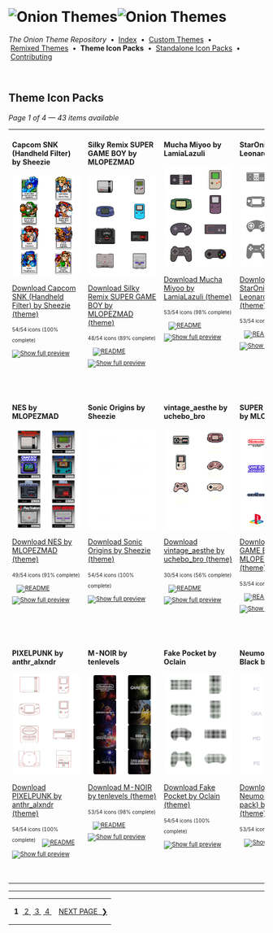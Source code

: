 <!--




















=================================================================================
---------------------------------------------------------------------------------

██████╗  ██████╗     ███╗   ██╗ ██████╗ ████████╗    ███████╗██████╗ ██╗████████╗
██╔══██╗██╔═══██╗    ████╗  ██║██╔═══██╗╚══██╔══╝    ██╔════╝██╔══██╗██║╚══██╔══╝
██║  ██║██║   ██║    ██╔██╗ ██║██║   ██║   ██║       █████╗  ██║  ██║██║   ██║   
██║  ██║██║   ██║    ██║╚██╗██║██║   ██║   ██║       ██╔══╝  ██║  ██║██║   ██║   
██████╔╝╚██████╔╝    ██║ ╚████║╚██████╔╝   ██║       ███████╗██████╔╝██║   ██║   
╚═════╝  ╚═════╝     ╚═╝  ╚═══╝ ╚═════╝    ╚═╝       ╚══════╝╚═════╝ ╚═╝   ╚═╝   

---------------------------------------------------------------------------------
=================================================================================

                  Note: This file was automatically generated.

            Run `python .github/generate.py` to regenerate the pages.




















-->
<p>&nbsp;</p>

# <img alt="Onion Themes" src="https://user-images.githubusercontent.com/44569252/179506709-0db2a8f5-3074-477c-81c4-719f281ddccc.png#gh-dark-mode-only" width="464px"><img alt="Onion Themes" src="https://user-images.githubusercontent.com/44569252/179506712-d5a1a916-7270-4902-aa55-5d93f7ee0f6e.png#gh-light-mode-only" width="464px">

*The Onion Theme Repository* &nbsp;•&nbsp; [Index](../../README.md) &nbsp;• &nbsp;[Custom&nbsp;Themes](../custom/index.md) &nbsp;• &nbsp;[Remixed&nbsp;Themes](../remixed/index.md) &nbsp;• &nbsp;**Theme&nbsp;Icon&nbsp;Packs** &nbsp;• &nbsp;[Standalone&nbsp;Icon&nbsp;Packs](../icons_standalone/index.md) &nbsp;• &nbsp;[Contributing](../../CONTRIBUTING.md)

<p>&nbsp;</p>


## Theme Icon Packs

*Page 1 of 4 — 43 items available*
<table align=center><tr>


<td valign="top">

#### Capcom SNK (Handheld Filter) by Sheezie

![Capcom SNK (Handheld Filter) by Sheezie](../../themes/Capcom%20SNK%20%28Handheld%20Filter%29%20by%20Sheezie/icons/preview.png)

[Download Capcom SNK (Handheld Filter) by Sheezie (theme)](https://raw.githubusercontent.com/OnionUI/Themes/main/release/Capcom%20SNK%20%28Handheld%20Filter%29%20by%20Sheezie.zip)

<sub><sup>54/54 icons (100% complete)</sup> &nbsp;&nbsp; <a href="https://onionui.github.io/iconpack_preview.html#Capcom%20SNK%20%28Handheld%20Filter%29%20by%20Sheezie,Capcom%20SNK%20%28Handheld%20Filter%29%20by%20Sheezie:themes/Capcom%20SNK%20%28Handheld%20Filter%29%20by%20Sheezie/icons"><img src="https://user-images.githubusercontent.com/44569252/215106002-fbcf1815-8080-447c-94c2-61f161efb503.png" height="16" title="Show full preview"></a></sub>

&nbsp;&nbsp;&nbsp;&nbsp;&nbsp;&nbsp;&nbsp;&nbsp;&nbsp;&nbsp;&nbsp;&nbsp;&nbsp;&nbsp;&nbsp;&nbsp;&nbsp;&nbsp;&nbsp;&nbsp;&nbsp;&nbsp;&nbsp;&nbsp;&nbsp;&nbsp;&nbsp;&nbsp;&nbsp;&nbsp;&nbsp;&nbsp;&nbsp;&nbsp;&nbsp;&nbsp;<br/></td>


<td valign="top">

#### Silky Remix SUPER GAME BOY by MLOPEZMAD

![Silky Remix SUPER GAME BOY by MLOPEZMAD](../../themes/Silky%20Remix%20SUPER%20GAME%20BOY%20by%20MLOPEZMAD/icons/preview.png)

[Download Silky Remix SUPER GAME BOY by MLOPEZMAD (theme)](https://raw.githubusercontent.com/OnionUI/Themes/main/release/Silky%20Remix%20SUPER%20GAME%20BOY%20by%20MLOPEZMAD.zip)

<sub><sup>48/54 icons (89% complete)</sup> &nbsp;&nbsp; <a href="/themes/Silky%20Remix%20SUPER%20GAME%20BOY%20by%20MLOPEZMAD/icons/readme.md"><img src="https://user-images.githubusercontent.com/44569252/215358455-b6a1348b-8161-40d6-9cc1-cc31720377c4.png" height="16" title="README"></a> &nbsp;&nbsp; <a href="https://onionui.github.io/iconpack_preview.html#Silky%20Remix%20SUPER%20GAME%20BOY%20by%20MLOPEZMAD,Silky%20Remix%20SUPER%20GAME%20BOY%20by%20MLOPEZMAD:themes/Silky%20Remix%20SUPER%20GAME%20BOY%20by%20MLOPEZMAD/icons"><img src="https://user-images.githubusercontent.com/44569252/215106002-fbcf1815-8080-447c-94c2-61f161efb503.png" height="16" title="Show full preview"></a></sub>

&nbsp;&nbsp;&nbsp;&nbsp;&nbsp;&nbsp;&nbsp;&nbsp;&nbsp;&nbsp;&nbsp;&nbsp;&nbsp;&nbsp;&nbsp;&nbsp;&nbsp;&nbsp;&nbsp;&nbsp;&nbsp;&nbsp;&nbsp;&nbsp;&nbsp;&nbsp;&nbsp;&nbsp;&nbsp;&nbsp;&nbsp;&nbsp;&nbsp;&nbsp;&nbsp;&nbsp;<br/></td>


<td valign="top">

#### Mucha Miyoo by LamiaLazuli

![Mucha Miyoo by LamiaLazuli](../../themes/Mucha%20Miyoo%20by%20LamiaLazuli/icons/preview.png)

[Download Mucha Miyoo by LamiaLazuli (theme)](https://raw.githubusercontent.com/OnionUI/Themes/main/release/Mucha%20Miyoo%20by%20LamiaLazuli.zip)

<sub><sup>53/54 icons (98% complete)</sup> &nbsp;&nbsp; <a href="/themes/Mucha%20Miyoo%20by%20LamiaLazuli/readme.md"><img src="https://user-images.githubusercontent.com/44569252/215358455-b6a1348b-8161-40d6-9cc1-cc31720377c4.png" height="16" title="README"></a> &nbsp;&nbsp; <a href="https://onionui.github.io/iconpack_preview.html#Mucha%20Miyoo%20by%20LamiaLazuli,Mucha%20Miyoo%20by%20LamiaLazuli:themes/Mucha%20Miyoo%20by%20LamiaLazuli/icons"><img src="https://user-images.githubusercontent.com/44569252/215106002-fbcf1815-8080-447c-94c2-61f161efb503.png" height="16" title="Show full preview"></a></sub>

&nbsp;&nbsp;&nbsp;&nbsp;&nbsp;&nbsp;&nbsp;&nbsp;&nbsp;&nbsp;&nbsp;&nbsp;&nbsp;&nbsp;&nbsp;&nbsp;&nbsp;&nbsp;&nbsp;&nbsp;&nbsp;&nbsp;&nbsp;&nbsp;&nbsp;&nbsp;&nbsp;&nbsp;&nbsp;&nbsp;&nbsp;&nbsp;&nbsp;&nbsp;&nbsp;&nbsp;<br/></td>


<td valign="top">

#### StarOnion64 by LeonardoDaPinchy

![StarOnion64 by LeonardoDaPinchy](../../themes/StarOnion64%20by%20LeonardoDaPinchy/icons/preview.png)

[Download StarOnion64 by LeonardoDaPinchy (theme)](https://raw.githubusercontent.com/OnionUI/Themes/main/release/StarOnion64%20by%20LeonardoDaPinchy.zip)

<sub><sup>53/54 icons (98% complete)</sup> &nbsp;&nbsp; <a href="/themes/StarOnion64%20by%20LeonardoDaPinchy/README.txt"><img src="https://user-images.githubusercontent.com/44569252/215358455-b6a1348b-8161-40d6-9cc1-cc31720377c4.png" height="16" title="README"></a> &nbsp;&nbsp; <a href="https://onionui.github.io/iconpack_preview.html#StarOnion64%20by%20LeonardoDaPinchy,StarOnion64%20by%20LeonardoDaPinchy:themes/StarOnion64%20by%20LeonardoDaPinchy/icons"><img src="https://user-images.githubusercontent.com/44569252/215106002-fbcf1815-8080-447c-94c2-61f161efb503.png" height="16" title="Show full preview"></a></sub>

&nbsp;&nbsp;&nbsp;&nbsp;&nbsp;&nbsp;&nbsp;&nbsp;&nbsp;&nbsp;&nbsp;&nbsp;&nbsp;&nbsp;&nbsp;&nbsp;&nbsp;&nbsp;&nbsp;&nbsp;&nbsp;&nbsp;&nbsp;&nbsp;&nbsp;&nbsp;&nbsp;&nbsp;&nbsp;&nbsp;&nbsp;&nbsp;&nbsp;&nbsp;&nbsp;&nbsp;<br/></td>

</tr><tr>

<td valign="top">

#### NES by MLOPEZMAD

![NES by MLOPEZMAD](../../themes/NES%20by%20MLOPEZMAD/icons/preview.png)

[Download NES by MLOPEZMAD (theme)](https://raw.githubusercontent.com/OnionUI/Themes/main/release/NES%20by%20MLOPEZMAD.zip)

<sub><sup>49/54 icons (91% complete)</sup> &nbsp;&nbsp; <a href="/themes/NES%20by%20MLOPEZMAD/readme.md"><img src="https://user-images.githubusercontent.com/44569252/215358455-b6a1348b-8161-40d6-9cc1-cc31720377c4.png" height="16" title="README"></a> &nbsp;&nbsp; <a href="https://onionui.github.io/iconpack_preview.html#NES%20by%20MLOPEZMAD,NES%20by%20MLOPEZMAD:themes/NES%20by%20MLOPEZMAD/icons"><img src="https://user-images.githubusercontent.com/44569252/215106002-fbcf1815-8080-447c-94c2-61f161efb503.png" height="16" title="Show full preview"></a></sub>

<br/></td>


<td valign="top">

#### Sonic Origins by Sheezie

![Sonic Origins by Sheezie](../../themes/Sonic%20Origins%20by%20Sheezie/icons/preview.png)

[Download Sonic Origins by Sheezie (theme)](https://raw.githubusercontent.com/OnionUI/Themes/main/release/Sonic%20Origins%20by%20Sheezie.zip)

<sub><sup>54/54 icons (100% complete)</sup> &nbsp;&nbsp; <a href="https://onionui.github.io/iconpack_preview.html#Sonic%20Origins%20by%20Sheezie,Sonic%20Origins%20by%20Sheezie:themes/Sonic%20Origins%20by%20Sheezie/icons"><img src="https://user-images.githubusercontent.com/44569252/215106002-fbcf1815-8080-447c-94c2-61f161efb503.png" height="16" title="Show full preview"></a></sub>

<br/></td>


<td valign="top">

#### vintage_aesthe by uchebo_bro

![vintage_aesthe by uchebo_bro](../../themes/vintage_aesthe%20by%20uchebo_bro/icons/preview.png)

[Download vintage_aesthe by uchebo_bro (theme)](https://raw.githubusercontent.com/OnionUI/Themes/main/release/vintage_aesthe%20by%20uchebo_bro.zip)

<sub><sup>30/54 icons (56% complete)</sup> &nbsp;&nbsp; <a href="/themes/vintage_aesthe%20by%20uchebo_bro/readme.md"><img src="https://user-images.githubusercontent.com/44569252/215358455-b6a1348b-8161-40d6-9cc1-cc31720377c4.png" height="16" title="README"></a> &nbsp;&nbsp; <a href="https://onionui.github.io/iconpack_preview.html#vintage_aesthe%20by%20uchebo_bro,vintage_aesthe%20by%20uchebo_bro:themes/vintage_aesthe%20by%20uchebo_bro/icons"><img src="https://user-images.githubusercontent.com/44569252/215106002-fbcf1815-8080-447c-94c2-61f161efb503.png" height="16" title="Show full preview"></a></sub>

<br/></td>


<td valign="top">

#### SUPER GAME BOY by MLOPEZMAD

![SUPER GAME BOY by MLOPEZMAD](../../themes/SUPER%20GAME%20BOY%20by%20MLOPEZMAD/icons/preview.png)

[Download SUPER GAME BOY by MLOPEZMAD (theme)](https://raw.githubusercontent.com/OnionUI/Themes/main/release/SUPER%20GAME%20BOY%20by%20MLOPEZMAD.zip)

<sub><sup>53/54 icons (98% complete)</sup> &nbsp;&nbsp; <a href="/themes/SUPER%20GAME%20BOY%20by%20MLOPEZMAD/readme.md"><img src="https://user-images.githubusercontent.com/44569252/215358455-b6a1348b-8161-40d6-9cc1-cc31720377c4.png" height="16" title="README"></a> &nbsp;&nbsp; <a href="https://onionui.github.io/iconpack_preview.html#SUPER%20GAME%20BOY%20by%20MLOPEZMAD,SUPER%20GAME%20BOY%20by%20MLOPEZMAD:themes/SUPER%20GAME%20BOY%20by%20MLOPEZMAD/icons"><img src="https://user-images.githubusercontent.com/44569252/215106002-fbcf1815-8080-447c-94c2-61f161efb503.png" height="16" title="Show full preview"></a></sub>

<br/></td>

</tr><tr>

<td valign="top">

#### PIXELPUNK by anthr_alxndr

![PIXELPUNK by anthr_alxndr](../../themes/PIXELPUNK%20by%20anthr_alxndr/icons/preview.png)

[Download PIXELPUNK by anthr_alxndr (theme)](https://raw.githubusercontent.com/OnionUI/Themes/main/release/PIXELPUNK%20by%20anthr_alxndr.zip)

<sub><sup>54/54 icons (100% complete)</sup> &nbsp;&nbsp; <a href="/themes/PIXELPUNK%20by%20anthr_alxndr/readme.md"><img src="https://user-images.githubusercontent.com/44569252/215358455-b6a1348b-8161-40d6-9cc1-cc31720377c4.png" height="16" title="README"></a> &nbsp;&nbsp; <a href="https://onionui.github.io/iconpack_preview.html#PIXELPUNK%20by%20anthr_alxndr,PIXELPUNK%20by%20anthr_alxndr:themes/PIXELPUNK%20by%20anthr_alxndr/icons"><img src="https://user-images.githubusercontent.com/44569252/215106002-fbcf1815-8080-447c-94c2-61f161efb503.png" height="16" title="Show full preview"></a></sub>

<br/></td>


<td valign="top">

#### M-NOIR by tenlevels

![M-NOIR by tenlevels](../../themes/M-NOIR%20by%20tenlevels/icons/preview.png)

[Download M-NOIR by tenlevels (theme)](https://raw.githubusercontent.com/OnionUI/Themes/main/release/M-NOIR%20by%20tenlevels.zip)

<sub><sup>53/54 icons (98% complete)</sup> &nbsp;&nbsp; <a href="/themes/M-NOIR%20by%20tenlevels/README.md"><img src="https://user-images.githubusercontent.com/44569252/215358455-b6a1348b-8161-40d6-9cc1-cc31720377c4.png" height="16" title="README"></a> &nbsp;&nbsp; <a href="https://onionui.github.io/iconpack_preview.html#M-NOIR%20by%20tenlevels,M-NOIR%20by%20tenlevels:themes/M-NOIR%20by%20tenlevels/icons"><img src="https://user-images.githubusercontent.com/44569252/215106002-fbcf1815-8080-447c-94c2-61f161efb503.png" height="16" title="Show full preview"></a></sub>

<br/></td>


<td valign="top">

#### Fake Pocket by Oclain

![Fake Pocket by Oclain](../../themes/Fake%20Pocket%20by%20Oclain/icons/preview.png)

[Download Fake Pocket by Oclain (theme)](https://raw.githubusercontent.com/OnionUI/Themes/main/release/Fake%20Pocket%20by%20Oclain.zip)

<sub><sup>54/54 icons (100% complete)</sup> &nbsp;&nbsp; <a href="https://onionui.github.io/iconpack_preview.html#Fake%20Pocket%20by%20Oclain,Fake%20Pocket%20by%20Oclain:themes/Fake%20Pocket%20by%20Oclain/icons"><img src="https://user-images.githubusercontent.com/44569252/215106002-fbcf1815-8080-447c-94c2-61f161efb503.png" height="16" title="Show full preview"></a></sub>

<br/></td>


<td valign="top">

#### Neumorphism-Black by bantam

![Neumorphism-Black by bantam](../../themes/Neumorphism%20%283-pack%29%20by%20bantam/Neumorphism-Black%20by%20bantam/icons/preview.png)

[Download Neumorphism (3-pack) by bantam (theme)](https://raw.githubusercontent.com/OnionUI/Themes/main/release/Neumorphism%20%283-pack%29%20by%20bantam.zip)

<sub><sup>53/54 icons (98% complete)</sup> &nbsp;&nbsp; <a href="https://onionui.github.io/iconpack_preview.html#Neumorphism%20%283-pack%29%20by%20bantam,Neumorphism-Black%20by%20bantam:themes/Neumorphism%20%283-pack%29%20by%20bantam/Neumorphism-Black%20by%20bantam/icons"><img src="https://user-images.githubusercontent.com/44569252/215106002-fbcf1815-8080-447c-94c2-61f161efb503.png" height="16" title="Show full preview"></a></sub>

<br/></td>

</tr></table>



---

<table align="center"><tr><td align="center">

&nbsp;**1**&nbsp; [&nbsp;2&nbsp;](page-02.md) [&nbsp;3&nbsp;](page-03.md) [&nbsp;4&nbsp;](page-04.md)

</td><td>

[NEXT PAGE&nbsp;&nbsp;❯](page-02.md)

</td></tr></table>